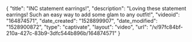 {
    "title": "INC statement earrings!",
    "description": "Loving these statement earrings!  Such an easy way to add some glam to any outfit!",
    "videoid": "164874571",
    "date_created": "1528899907",
    "date_modified": "1528900872",
    "type": "captivate",
    "layout": "video",
    "url": "\/v\/97fc84bf-210a-427c-83b9-3dfc544b896b\/164874571"
}
